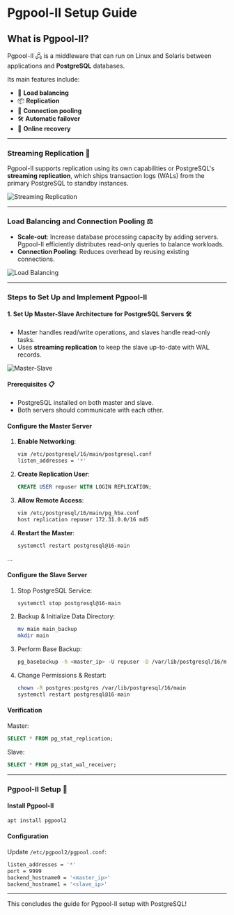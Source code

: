 
# Pgpool-II Setup Guide

## **What is Pgpool-II?**

Pgpool-II 🖧 is a middleware that can run on Linux and Solaris between applications and **PostgreSQL** databases.

Its main features include:
- 🚀 **Load balancing**
- 📦 **Replication**
- 🔗 **Connection pooling**
- 🛠️ **Automatic failover**
- 🔄 **Online recovery**

---

### **Streaming Replication** 🔁

Pgpool-II supports replication using its own capabilities or PostgreSQL's **streaming replication**, which ships transaction logs (WALs) from the primary PostgreSQL to standby instances.

![Streaming Replication](https://cdn.hashnode.com/res/hashnode/image/upload/v1717155835808/933f440b-f58b-4c4d-9f2f-119db160f68e.png?auto=compress,format&format=webp)

---

### **Load Balancing and Connection Pooling** ⚖️

- **Scale-out**: Increase database processing capacity by adding servers. Pgpool-II efficiently distributes read-only queries to balance workloads.
- **Connection Pooling**: Reduces overhead by reusing existing connections.

![Load Balancing](https://cdn.hashnode.com/res/hashnode/image/upload/v1717155874993/f25dc0f6-5d0b-4b5f-aed5-081e0b23d5e1.png?auto=compress,format&format=webp)

---

### **Steps to Set Up and Implement Pgpool-II**

#### **1. Set Up Master-Slave Architecture for PostgreSQL Servers** 🛠️

- Master handles read/write operations, and slaves handle read-only tasks.
- Uses **streaming replication** to keep the slave up-to-date with WAL records.

![Master-Slave](https://cdn.hashnode.com/res/hashnode/image/upload/v1717155920593/73f0fada-c9cd-4bd4-b734-a94ca9bdd0eb.png?auto=compress,format&format=webp)

#### **Prerequisites** 📋
- PostgreSQL installed on both master and slave.
- Both servers should communicate with each other.

#### **Configure the Master Server**
1. **Enable Networking**:
   ```bash
   vim /etc/postgresql/16/main/postgresql.conf
   listen_addresses = '*'
   ```
2. **Create Replication User**:
   ```sql
   CREATE USER repuser WITH LOGIN REPLICATION;
   ```
3. **Allow Remote Access**:
   ```bash
   vim /etc/postgresql/16/main/pg_hba.conf
   host replication repuser 172.31.0.0/16 md5
   ```
4. **Restart the Master**:
   ```bash
   systemctl restart postgresql@16-main
   ```

...

#### **Configure the Slave Server**

1. Stop PostgreSQL Service:
   ```bash
   systemctl stop postgresql@16-main
   ```
2. Backup & Initialize Data Directory:
   ```bash
   mv main main_backup
   mkdir main
   ```
3. Perform Base Backup:
   ```bash
   pg_basebackup -h <master_ip> -U repuser -D /var/lib/postgresql/16/main/ -R
   ```
4. Change Permissions & Restart:
   ```bash
   chown -R postgres:postgres /var/lib/postgresql/16/main
   systemctl restart postgresql@16-main
   ```

#### **Verification**
Master:
```sql
SELECT * FROM pg_stat_replication;
```
Slave:
```sql
SELECT * FROM pg_stat_wal_receiver;
```

---

### **Pgpool-II Setup** 🔧

#### **Install Pgpool-II**
```bash
apt install pgpool2
```

#### **Configuration**
Update `/etc/pgpool2/pgpool.conf`:
```bash
listen_addresses = '*'
port = 9999
backend_hostname0 = '<master_ip>'
backend_hostname1 = '<slave_ip>'
```

---

This concludes the guide for Pgpool-II setup with PostgreSQL!
